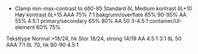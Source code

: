 * Clamp min-max-contrast to dδ0-85
    Standard δL                         Medium kontrast δL+10	Høy kontrast δL+15
AAA 75% 7:1     bakgrunn/overflate      85%						90-95%
AA  55% 4.5:1   primary/secondary       65%						80%
AA  50  3-4.5:1 container/UI-element    60%						75%

Teksttype	Normal >18/24, hk		Stor 18/24, strong 14/19
AA			4.5:1					3:1	δL 50
AAA			7:1	δL 70, hk 80-90		4.5:1
